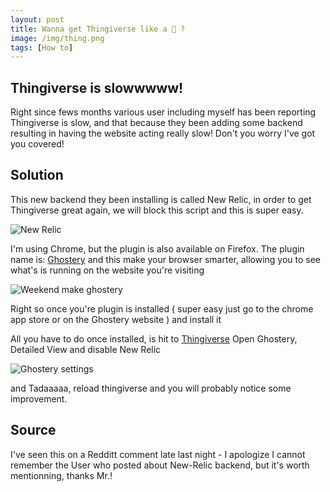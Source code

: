 ```yaml
---
layout: post
title: Wanna get Thingiverse like a 🚀 ?
image: /img/thing.png
tags: [How to]
---
```


## Thingiverse is slowwwww!

Right since fews months various user including myself has been reporting Thingiverse is slow, and that because they been adding some backend resulting in having the website acting really slow! Don't you worry I've got you covered!

## Solution

This new backend they been installing is called New Relic, in order to get Thingiverse great again, we will block this script and this is super easy.

![New Relic](https://i.gyazo.com/f2005d97351f58523e329a32df2a3005.png)

I'm using Chrome, but the plugin is also available on Firefox. The plugin name is: [Ghostery](https://www.ghostery.com/) and this make your browser smarter, allowing you to see what's is running on the website you're visiting

![Weekend make ghostery](https://i.gyazo.com/87f747e87149e891db204cfa1074dcfa.png)

Right so once you're plugin is installed ( super easy just go to the chrome app store or on the Ghostery website ) and install it

All you have to do once installed, is hit to [Thingiverse](https://www.thingiverse.com) Open Ghostery, Detailed View and disable New Relic

![Ghostery settings](https://i.gyazo.com/059670fc4c23d7e447d508b67c0997e1.png)

and Tadaaaaa, reload thingiverse and you will probably notice some improvement.

## Source

I've seen this on a Redditt comment late last night - I apologize I cannot remember the User who posted about New-Relic backend, but it's worth mentionning, thanks Mr.!
